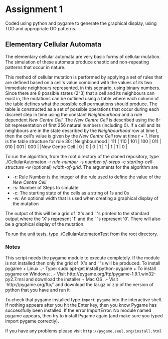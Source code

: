 <h1>Assignment 1 </h1>
Coded using python and pygame to generate the graphical display, using TDD and appropriate OO patterns.

<h2>Elementary Cellular Automata </h2>
The elementary cellular automata are very basic forms of cellular mutation. The simulation of these automata produce chaotic and non-repeating patterns that occur in nature.

This method of cellular mutation is performed by applying a set of rules that are defined based on a cell's value combined with the values of its two immediate neighbours represented, in this scenario, using binary numbers. Since there are 8 possible states (2^3) that a cell and its neighbours can exist in, the mutations can be outlined using a table where each column of the table defines what the possible cell permuations should produce. The table is constructed as a set of possible operations that occur during each discreet step in time using the constant *Neighbourhood* and a rule dependent *New Centre Cell*. The *New Centre Cell* is described using the 8-bit representation of first 256 natural numbers (including 0). If a cell and its neighbours are in the state described by the *Neighbourhood* row at time *t*, then the cell's value is given by the *New Centre Cell* row at time *t + 1*.  Here is the table structure for rule 30:
|Neighbourhood | 111 | 110 | 101 | 100 | 011 | 010 | 001 | 000 |
|New Centre Cell | 0 | 0 | 0 | 1 | 1 | 1 | 1 | 0 |

To run the algorithm, from the root directory of the cloned repository, type ./CellularAutomaton -r *rule-number* -s *number-of-steps* -c *starting-cell-structure* -w (optional) *width-of-grid*. The arguments for the algorithm are 
+ -r: Rule Number is the integer of the rule used to define the value of the *New Centre Cell*
+ -s: Number of Steps to simulate
+ -c: The starting state of the cells as a string of 1s and 0s
+ -w: An optional width that is used when creating a graphical display of the mutation

The output of this will be a grid of 'X's and ' 's printed to the standard output where the 'X's represent '1' and the ' 's represent '0'. There will also be a graphical display of the mutation.

To run the unit tests, type ./CellularAutomatonTest from the root directory.



<h3> Notes </h3>
This script needs the pygame module to execute completely. If the module is not installed then only the grid of 'X's and ' 's will be produced.
To install pygame
+ Linux
..- Type: sudo apt-get install python-pygame
+ To install pygame on Windows:
..- Visit http://pygame.org/ftp/pygame-1.9.1.win32-py2.7.msi and download the installer
+ Mac OS
..- Visit `http://pygame.org/ftp/` and download the tar.gz or zip of the version of python that you have and run it


To check that pygame installed type `import pygame` into the interactive shell. If nothing appears after you hit the Enter key, then you know Pygame has successfully been installed. If the error ImportError: No module named pygame appears, then try to install Pygame again (and make sure you typed import pygame correctly).

If you have any problems please visit `http://pygame.seul.org/install.html`
